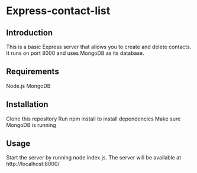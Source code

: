 # Express-contact-list

## Introduction
This is a basic Express server that allows you to create and delete contacts. It runs on port 8000 and uses MongoDB as its database.

## Requirements
Node.js
MongoDB

## Installation
Clone this repository
Run npm install to install dependencies
Make sure MongoDB is running

## Usage
Start the server by running node index.js. The server will be available at http://localhost:8000/
